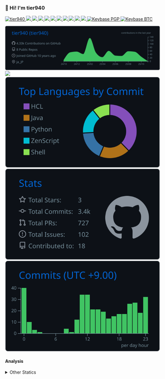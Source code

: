 ### 👋 Hi! I'm tier940

<p align="left"> 
  <a href="https://github.com/tier940/tier940/">
    <img src="https://komarev.com/ghpvc/?username=tier940" alt="tier940" />
  </a>
  <a href="http://twitter.com/tier940">
    <img height="20" src="https://img.shields.io/twitter/follow/tier940?label=Twitter&logo=twitter&style=flat" />
  </a>
  <a href="https://github.com/tier940">
    <img height="20" src="https://img.shields.io/github/followers/tier940?label=follow&logo=github&style=flat" />
  </a>
  <a href="https://www.reddit.com/user/tier940">
    <img height="20" src="https://img.shields.io/reddit/user-karma/combined/tier940?label=Reddit&logo=reddit&style=flat" />
  </a>
  <a href="https://stackoverflow.com/users/17317833/tier940">
    <img height="20" src="https://img.shields.io/stackexchange/stackoverflow/r/17317833?label=StackOverflow&logo=stack-overflow&style=flat" />
  </a>
  <a href="https://zenn.dev/tier940">
    <img height="20" src="https://zenn.badge.nikaera.com/s/tier940/likes" />
  </a>
  <a href="https://zenn.dev/tier940">
    <img height="20" src="https://zenn.badge.nikaera.com/s/tier940/followers" />
  </a>
  <a href="https://zenn.dev/tier940">
    <img height="20" src="https://zenn.badge.nikaera.com/s/tier940/articles" />
  </a>
  <a href="http://qiita.com/tier940">
    <img height="20" src="https://qiita-badge.apiapi.app/s/tier940/posts.svg" />
  </a>
  <a href="http://qiita.com/tier940">
    <img height="20" src="https://qiita-badge.apiapi.app/s/tier940/contributions.svg" />
  </a>
  <a href="https://github.com/tier940/tier940/">
    <img height="20" src="https://github.com/tier940/tier940/actions/workflows/main.yml/badge.svg" />
  </a>
  <a href="https://keybase.io/tier940">
    <img alt="Keybase PGP" src="https://img.shields.io/keybase/pgp/tier940">
  </a>
  <a href="https://keybase.io/tier940">
    <img alt="Keybase BTC" src="https://img.shields.io/keybase/btc/tier940">
  </a>
</p>

[![](https://raw.githubusercontent.com/tier940/tier940/main/profile-summary-card-output/github_dark/0-profile-details.svg)](https://github.com/vn7n24fzkq/github-profile-summary-cards)
[![](https://raw.githubusercontent.com/tier940/tier940/main/profile-summary-card-output/github_dark/1-repos-per-language.svg)](https://github.com/vn7n24fzkq/github-profile-summary-cards) [![](https://raw.githubusercontent.com/tier940/tier940/main/profile-summary-card-output/github_dark/2-most-commit-language.svg)](https://github.com/vn7n24fzkq/github-profile-summary-cards)
[![](https://raw.githubusercontent.com/tier940/tier940/main/profile-summary-card-output/github_dark/3-stats.svg)](https://github.com/vn7n24fzkq/github-profile-summary-cards) [![](https://raw.githubusercontent.com/tier940/tier940/main/profile-summary-card-output/github_dark/4-productive-time.svg)](https://github.com/vn7n24fzkq/github-profile-summary-cards)


#### Analysis
<!-- <img height="150" src="https://github.com/tier940/tier940/blob/master/images/stat.svg" alt="Alternative Text"/> -->

<details>
  <summary>Other Statics</summary>
  <!--START_SECTION:waka-->
![Code Time](http://img.shields.io/badge/Code%20Time-5%2C477%20hrs%2038%20mins-blue)

**🐱 My GitHub Data** 

> 📦 47.7 kB Used in GitHub's Storage 
 > 
> 💼 Opted to Hire
 > 
> 📜 13 Public Repositories 
 > 
> 🔑 6 Private Repositories 
 > 
**I'm an Early 🐤** 

```text
🌞 Morning                2705 commits        ████░░░░░░░░░░░░░░░░░░░░░   16.20 % 
🌆 Daytime                6078 commits        █████████░░░░░░░░░░░░░░░░   36.40 % 
🌃 Evening                6200 commits        █████████░░░░░░░░░░░░░░░░   37.13 % 
🌙 Night                  1714 commits        ███░░░░░░░░░░░░░░░░░░░░░░   10.27 % 
```
📅 **I'm Most Productive on Saturday** 

```text
Monday                   1803 commits        ███░░░░░░░░░░░░░░░░░░░░░░   10.80 % 
Tuesday                  2580 commits        ████░░░░░░░░░░░░░░░░░░░░░   15.45 % 
Wednesday                2005 commits        ███░░░░░░░░░░░░░░░░░░░░░░   12.01 % 
Thursday                 1741 commits        ███░░░░░░░░░░░░░░░░░░░░░░   10.43 % 
Friday                   2408 commits        ████░░░░░░░░░░░░░░░░░░░░░   14.42 % 
Saturday                 3200 commits        █████░░░░░░░░░░░░░░░░░░░░   19.17 % 
Sunday                   2960 commits        ████░░░░░░░░░░░░░░░░░░░░░   17.73 % 
```


📊 **This Week I Spent My Time On** 

```text
🕑︎ Time Zone: Asia/Tokyo

💬 Programming Languages: 
Other                    37 hrs 9 mins       ███████████████████░░░░░░   75.23 % 
YAML                     5 hrs 36 mins       ███░░░░░░░░░░░░░░░░░░░░░░   11.36 % 
Markdown                 2 hrs 36 mins       █░░░░░░░░░░░░░░░░░░░░░░░░   05.27 % 
Python                   1 hr 12 mins        █░░░░░░░░░░░░░░░░░░░░░░░░   02.44 % 
HCL                      45 mins             ░░░░░░░░░░░░░░░░░░░░░░░░░   01.55 % 

🔥 Editors: 
Chrome                   39 hrs 45 mins      ████████████████████░░░░░   80.48 % 
VS Code                  9 hrs 25 mins       █████░░░░░░░░░░░░░░░░░░░░   19.06 % 
IntelliJ IDEA            13 mins             ░░░░░░░░░░░░░░░░░░░░░░░░░   00.46 % 

💻 Operating System: 
Windows                  40 hrs 3 mins       ████████████████████░░░░░   81.13 % 
Linux                    9 hrs 19 mins       █████░░░░░░░░░░░░░░░░░░░░   18.87 % 
```

**I Mostly Code in Java** 

```text
Java                     13 repos            ████████████░░░░░░░░░░░░░   48.15 % 
HCL                      3 repos             ███░░░░░░░░░░░░░░░░░░░░░░   11.11 % 
ZenScript                3 repos             ███░░░░░░░░░░░░░░░░░░░░░░   11.11 % 
Shell                    2 repos             ██░░░░░░░░░░░░░░░░░░░░░░░   07.41 % 
Python                   1 repo              █░░░░░░░░░░░░░░░░░░░░░░░░   03.70 % 
```



**Timeline**

![Lines of Code chart](https://raw.githubusercontent.com/tier940/tier940/main/assets/bar_graph.png)


 Last Updated on 01/04/2025 00:11:31 UTC
<!--END_SECTION:waka-->
</details>
